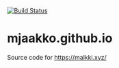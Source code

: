 [![Build Status](https://travis-ci.org/mjaakko/mjaakko.github.io.svg?branch=develop)](https://travis-ci.org/mjaakko/mjaakko.github.io)

# mjaakko.github.io

Source code for https://malkki.xyz/
